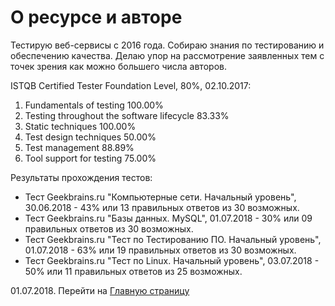 # О ресурсе и авторе

Тестирую веб-сервисы с 2016 года. Собираю знания по тестированию и обеспечению качества. Делаю упор на рассмотрение заявленных тем с точек зрения как можно большего числа авторов.

ISTQB Certified Tester Foundation Level, 80%, 02.10.2017:
1. Fundamentals of testing 100.00%
2. Testing throughout the software lifecycle 83.33%
3. Static techniques 100.00%
4. Test design techniques 50.00%
5. Test management 88.89%
6. Tool support for testing 75.00%

Результаты прохождения тестов:
- Тест Geekbrains.ru "Компьютерные сети. Начальный уровень", 30.06.2018 - 43% или 13 правильных ответов из 30 возможных.
- Тест Geekbrains.ru "Базы данных. MySQL", 01.07.2018 - 30% или 09 правильных ответов из 30 возможных.
- Тест Geekbrains.ru "Тест по Тестированию ПО. Начальный уровень", 01.07.2018 - 63% или 19 правильных ответов из 30 возможных.
- Тест Geekbrains.ru "Тест по Linux. Начальный уровень", 03.07.2018 - 50% или 11 правильных ответов из 25 возможных.

01.07.2018. Перейти на [Главную страницу](./)